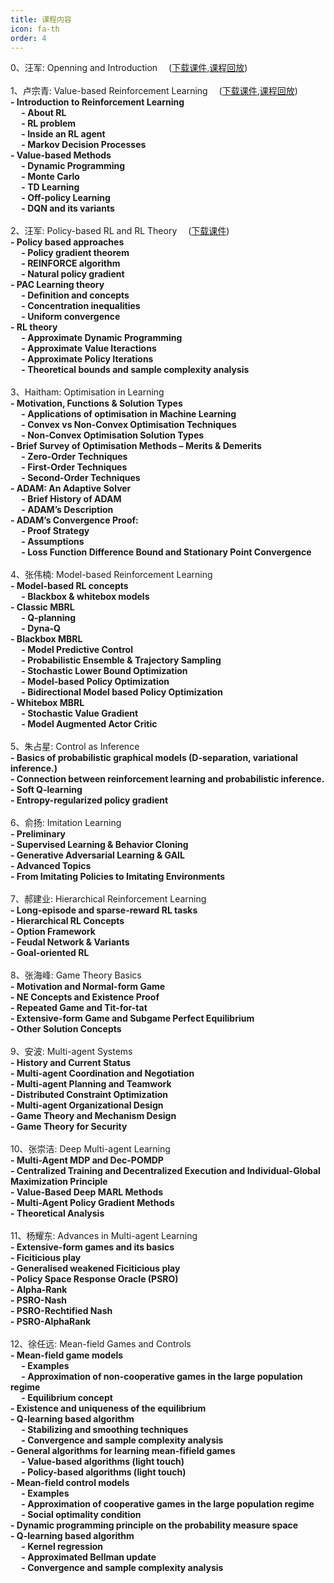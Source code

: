 ```yaml
--- 
title: 课程内容 
icon: fa-th 
order: 4 
---
```

<p style="text-align:justify; text-justify:inter-ideograph;color: black">

0、汪军: Openning and Introduction &emsp;(<a href="https://rlchina.org/lectures/lecture0.pdf" target="_blank">下载课件</a>,<a href="https://www.bilibili.com/video/BV125411a7Ep?from=search&seid=3628926356171354100" target="_blank">课程回放</a>)<br />
<br />
1、卢宗青: Value-based Reinforcement Learning &emsp;(<a href="https://rlchina.org/lectures/lecture1.pdf" target="_blank">下载课件</a>,<a href="https://www.bilibili.com/video/BV1Hz4y1Q7UQ?from=search&seid=3628926356171354100" target="_blank">课程回放</a>)<br />
<b>- Introduction to Reinforcement Learning </b><br />
<b>    &emsp; - About RL </b><br />
<b>    &emsp; - RL problem </b><br />
<b>    &emsp; - Inside an RL agent </b><br />
<b>    &emsp; - Markov Decision Processes </b><br />
<b>- Value-based Methods </b><br />
<b>    &emsp; - Dynamic Programming </b><br />
<b>    &emsp; - Monte Carlo </b><br />
<b>    &emsp; - TD Learning </b><br />
<b>    &emsp; - Off-policy Learning </b><br />
<b>    &emsp; - DQN and its variants </b><br />
<br />
2、汪军: Policy-based RL and RL Theory &emsp;(<a href="https://rlchina.org/lectures/lecture2.pdf" target="_blank">下载课件</a>)<br />
<b>- Policy based approaches </b><br />
<b>    &emsp; - Policy gradient theorem </b><br />
<b>    &emsp; - REINFORCE algorithm </b><br />
<b>    &emsp; - Natural policy gradient </b><br />
<b>- PAC Learning theory </b><br />
<b>    &emsp; - Definition and concepts </b><br />
<b>    &emsp; - Concentration inequalities </b><br />
<b>    &emsp; - Uniform convergence </b><br />
<b>- RL theory </b><br />
<b>    &emsp; - Approximate Dynamic Programming </b><br />
<b>    &emsp; - Approximate Value Iteractions </b><br />
<b>    &emsp; - Approximate Policy Iterations </b><br />
<b>    &emsp; - Theoretical bounds and sample complexity analysis </b><br />
<br />
3、Haitham: Optimisation in Learning <br />
<b>- Motivation, Functions & Solution Types </b><br />
<b>    &emsp; - Applications of optimisation in Machine Learning </b><br />
<b>    &emsp; - Convex vs Non-Convex Optimisation Techniques </b><br />
<b>    &emsp; - Non-Convex Optimisation Solution Types </b><br />
<b>- Brief Survey of Optimisation Methods – Merits & Demerits </b><br />
<b>    &emsp; - Zero-Order Techniques </b><br />
<b>    &emsp; - First-Order Techniques </b><br />
<b>    &emsp; - Second-Order Techniques </b><br />
<b>- ADAM: An Adaptive Solver </b><br />
<b>    &emsp; - Brief History of ADAM </b><br />
<b>    &emsp; - ADAM’s Description </b><br />
<b>- ADAM’s Convergence Proof: </b><br />
<b>    &emsp; - Proof Strategy </b><br />
<b>    &emsp; - Assumptions </b><br />
<b>    &emsp; - Loss Function Difference Bound and Stationary Point Convergence </b><br />
<br />
4、张伟楠: Model-based Reinforcement Learning <br />
<b>- Model-based RL concepts </b><br />
<b>    &emsp; - Blackbox & whitebox models </b><br />
<b>- Classic MBRL </b><br />
<b>    &emsp; - Q-planning </b><br />
<b>    &emsp; - Dyna-Q </b><br />
<b>- Blackbox MBRL </b><br />
<b>    &emsp; - Model Predictive Control </b><br />
<b>    &emsp; - Probabilistic Ensemble & Trajectory Sampling </b><br />
<b>    &emsp; - Stochastic Lower Bound Optimization </b><br />
<b>    &emsp; - Model-based Policy Optimization </b><br />
<b>    &emsp; - Bidirectional Model based Policy Optimization </b><br />
<b>- Whitebox MBRL </b><br />
<b>    &emsp; - Stochastic Value Gradient </b><br />
<b>    &emsp; - Model Augmented Actor Critic </b><br />
<br />
5、朱占星: Control as Inference  <br />
<b>- Basics of probabilistic graphical models (D-separation, variational inference.) </b><br />
<b>- Connection between reinforcement learning and probabilistic inference.  </b><br />
<b>- Soft Q-learning  </b><br />
<b>- Entropy-regularized policy gradient </b><br />
<br />
6、俞扬: Imitation Learning  <br />
<b>- Preliminary </b><br />
<b>- Supervised Learning & Behavior Cloning </b><br />
<b>- Generative Adversarial Learning & GAIL </b><br />
<b>- Advanced Topics </b><br />
<b>- From Imitating Policies to Imitating Environments </b><br />
<br />
7、郝建业: Hierarchical Reinforcement Learning <br />
<b>- Long-episode and sparse-reward RL tasks </b><br />
<b>- Hierarchical RL Concepts </b><br />
<b>- Option Framework </b><br />
<b>- Feudal Network & Variants </b><br />
<b>- Goal-oriented RL </b><br />
<br />
8、张海峰: Game Theory Basics  <br />
<b>- Motivation and Normal-form Game </b><br />
<b>- NE Concepts and Existence Proof </b><br />
<b>- Repeated Game and Tit-for-tat </b><br />
<b>- Extensive-form Game and Subgame Perfect Equilibrium  </b><br />
<b>- Other Solution Concepts </b><br />
<br />
9、安波: Multi-agent Systems  <br />
<b>- History and Current Status </b><br />
<b>- Multi-agent Coordination and Negotiation </b><br />
<b>- Multi-agent Planning and Teamwork </b><br />
<b>- Distributed Constraint Optimization </b><br />
<b>- Multi-agent Organizational Design </b><br />
<b>- Game Theory and Mechanism Design </b><br />
<b>- Game Theory for Security </b><br />
<br />
10、张崇洁: Deep Multi-agent Learning <br />
<b>- Multi-Agent MDP and Dec-POMDP </b><br />
<b>- Centralized Training and Decentralized Execution and Individual-Global Maximization Principle </b><br />
<b>- Value-Based Deep MARL Methods </b><br />
<b>- Multi-Agent Policy Gradient Methods </b><br />
<b>- Theoretical Analysis  </b><br />
<br />
11、杨耀东: Advances in Multi-agent Learning <br />
<b>- Extensive-form games and its basics </b><br />
<b>- Ficiticious play </b><br />
<b>- Generalised weakened Ficiticious play </b><br />
<b>- Policy Space Response Oracle (PSRO) </b><br />
<b>- Alpha-Rank </b><br />
<b>- PSRO-Nash </b><br />
<b>- PSRO-Rechtified Nash </b><br />
<b>- PSRO-AlphaRank </b><br />
<br />
12、徐任远: Mean-field Games and Controls <br />
<b>- Mean-field game models  </b><br />
<b>    &emsp; - Examples  </b><br />
<b>    &emsp; - Approximation of non-cooperative games in the large population regime  </b><br />
<b>    &emsp; - Equilibrium concept  </b><br />
<b>- Existence and uniqueness of the equilibrium  </b><br />
<b>- Q-learning based algorithm  </b><br />
<b>    &emsp; - Stabilizing and smoothing techniques  </b><br />
<b>    &emsp; - Convergence and sample complexity analysis  </b><br />
<b>- General algorithms for learning mean-fifield games  </b><br />
<b>    &emsp; - Value-based algorithms (light touch)  </b><br />
<b>    &emsp; - Policy-based algorithms (light touch) </b><br />
<b>- Mean-field control models   </b><br />
<b>    &emsp; - Examples  </b><br />
<b>    &emsp; - Approximation of cooperative games in the large population regime  </b><br />
<b>    &emsp; - Social optimality condition  </b><br />
<b>- Dynamic programming principle on the probability measure space  </b><br />
<b>- Q-learning based algorithm  </b><br />
<b>    &emsp; - Kernel regression  </b><br />
<b>    &emsp; - Approximated Bellman update  </b><br />
<b>    &emsp; - Convergence and sample complexity analysis </b><br />
</p>